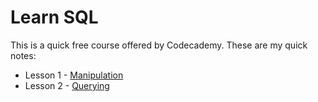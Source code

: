 # Learn SQL

This is a quick free course offered by Codecademy. These are my quick notes:

* Lesson 1 - [Manipulation](notes/l1) 
* Lesson 2 - [Querying](notes/l2.md)

